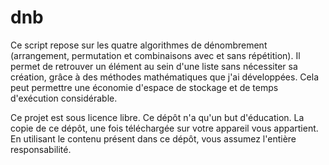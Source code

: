 # dnb
Ce script repose sur les quatre algorithmes de dénombrement (arrangement, permutation et combinaisons avec et sans répétition). Il permet de retrouver un élément au sein d'une liste sans nécessiter sa création, grâce à des méthodes mathématiques que j'ai développées. Cela peut permettre une économie d'espace de stockage et de temps d'exécution considérable.

Ce projet est sous licence libre. Ce dépôt n'a qu'un but d'éducation. La copie de ce dépôt, une fois téléchargée sur votre appareil vous appartient. En utilisant le contenu présent dans ce dépôt, vous assumez l'entière responsabilité.
